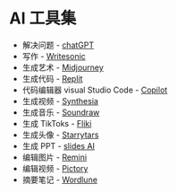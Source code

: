 # AI 工具集

- 解决问题 - [chatGPT](http://chat.openai.com/)
- 写作 - [Writesonic](https://writesonic.com/)
- 生成艺术 - [Midjourney](https://www.midjourney.com/)
- 生成代码 - [Replit](https://replit.com/)
- 代码编辑器 visual Studio Code - [Copilot](https://github.com/features/copilot)
- 生成视频 - [Synthesia](https://www.synthesia.io/)
- 生成音乐 - [Soundraw](https://soundraw.io/)
- 生成 TikToks - [Fliki](https://fliki.ai/)
- 生成头像 - [Starrytars](https://starryai.com/starrytars)
- 生成 PPT - [slides AI](https://www.slidesai.io/)
- 编辑图片 - [Remini](https://remini.ai/)
- 编辑视频 - [Pictory](https://pictory.ai/)
- 摘要笔记 - [Wordlune](https://www.wordtune.com/)
